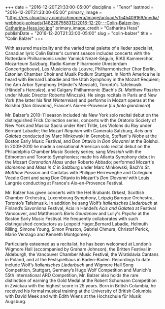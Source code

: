 +++
date = "2016-12-20T21:33:00-05:00"
discipline = "Tenor"
lastmod = "2016-12-20T21:33:00-05:00"
primary_image = "https://res.cloudinary.com/schmopera/image/upload/v1545409169/media/webhook-uploads/1482287558312/2016-12-20---Colin-Balzer-by-Catherina-Hess.jpg.jpg"
primary_image_credit = "Catharina Hess"
publishDate = "2016-12-20T21:33:00-05:00"
slug = "colin-balzer"
title = "Colin Balzer"
+++

With assured musicality and the varied tonal palette of a lieder specialist, Canadian lyric Colin Balzer's current season includes concerts with the Rotterdam Philharmonic under Yannick Nézet-Séguin, RIAS Kammerchor, Mozarteum Salzburg, Radio Kamer Filharmonie (Amsterdam Concertgebouw), Les Musiciens du Louvre, Philharmonischer Chor Berlin, Estonian Chamber Choir and Musik Podium Stuttgart. In North America he is heard with Bernard Labadie and the Utah Symphony in the Mozart Requiem; the Ann Arbor Symphony (Händel's Messiah), Toronto's Tafelmusik (Händel's *Hercules*), and Calgary Philharmonic (Bach's *St. Matthew Passion* under Music Director Roberto Minczuk). He sings recitals in Paris and New York (the latter his first *Winterreise*) and performs in Mozart operas at the Bolshoi (*Don Giovanni*), France's Aix-en-Provence (*La finta giardiniera*).

Mr. Balzer's 2010-11 season included his New York solo recital debut on the distinguished Frick Collection series, concerts with the Oratorio Society of New York and Musica Sacra under Kent Tritle, Les Violons du Roy under Bernard Labadie; the Mozart *Requiem* with Camerata Salzburg, *Acis and Galatea* conducted by Marc Minkowski in Grenoble, Steffani's *Niobe* at the Boston Early Music Festival, and Don Ottavio in *Don Giovanni* at the Bolshoi. In 2009-2010 he made a sensational American solo recital debut on the Philadelphia Chamber Music Society series; sang *Messiah* with the Edmonton and Toronto Symphonies; made his Atlanta Symphony debut in the Mozart *Coronation Mass* under Roberto Abbado; performed Mozart's *Idomeneo* and *Mass in C* in Salzburg under Marc Minkowski; Bach's *St. Matthew Passion* and Cantatas with Philippe Herreweghe and Collegium Vocale Gent and sang Don Ottavio in Mozart's *Don Giovanni* with Louis Langrée conducting at France's Aix-en-Provence Festival.

Mr. Balzer has given concerts with the Het Brabants Orkest, Scottish Chamber Orchestra, Luxembourg Symphony, Leipzig Baroque Orchestra, Toronto’s Tafelmusik. In addition he sang Wolf’s *Italienisches Liederbuch* at Finland’s Savonlinna Festival, Acis in Händel’s *Acis and Galatea* at Festival Vancouver, and Mattheson’s *Boris Goudenow* and Lully's *Psyche* at the Boston Early Music Festival. He frequently collaborates with such distinguished conductors as Leopold Hager,Bernard Labadie, Helmuth Rilling, Simone Young, Simon Preston, Gabriel Chmura, Christof Perick, Mario Venzago and Kenneth Montgomery.

Particularly esteemed as a recitalist, he has been welcomed at London’s Wigmore Hall (accompanied by Graham Johnson), the Britten Festival in Aldeburgh, the Vancouver Chamber Music Festival, the Wratislavia Cantans in Poland, and at the Festspielhaus in Baden-Baden. Recordings to date include Wolf’s *Italienisches Liederbuch* and Wigmore Hall Song Competition, Stuttgart, Germany’s Hugo Wolf Competition and Munich's 55th International ARD Competition, Mr. Balzer also holds the rare distinction of earning the Gold Medal at the Robert Schumann Competition in Zwickau with the highest score in 25 years. Born in British Columbia, he received his formal musical training at the University of British Columbia with David Meek and with Edith Wiens at the Hochschule für Musik Augsburg.
